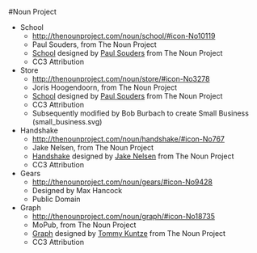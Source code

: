 #Noun Project

* School
  - http://thenounproject.com/noun/school/#icon-No10119
  - Paul Souders, from The Noun Project
  - <a href="http://thenounproject.com/noun/school/#icon-No10119" target="_blank">School</a> designed by <a href="http://thenounproject.com/axoplasm" target="_blank">Paul Souders</a> from The Noun Project
  - CC3 Attribution
* Store
  - http://thenounproject.com/noun/store/#icon-No3278
  - Joris Hoogendoorn, from The Noun Project
  - <a href="http://thenounproject.com/noun/school/#icon-No10119" target="_blank">School</a> designed by <a href="http://thenounproject.com/axoplasm" target="_blank">Paul Souders</a> from The Noun Project 
  - CC3 Attribution
  - Subsequently modified by Bob Burbach to create Small Business (small_business.svg)
* Handshake
  - http://thenounproject.com/noun/handshake/#icon-No767
  - Jake Nelsen, from The Noun Project
  - <a href="http://thenounproject.com/noun/handshake/#icon-No767" target="_blank">Handshake</a> designed by <a href="http://thenounproject.com/Jake_Nelsen" target="_blank">Jake Nelsen</a> from The Noun Project
  - CC3 Attribution
* Gears
  - http://thenounproject.com/noun/gears/#icon-No9428
  - Designed by Max Hancock
  - Public Domain
* Graph
  - http://thenounproject.com/noun/graph/#icon-No18735
  - MoPub, from The Noun Project
  - <a href="http://thenounproject.com/noun/graph/#icon-No18735" target="_blank">Graph</a> designed by <a href="http://thenounproject.com/MoPub" target="_blank">Tommy Kuntze</a> from The Noun Project
  - CC3 Attribution
